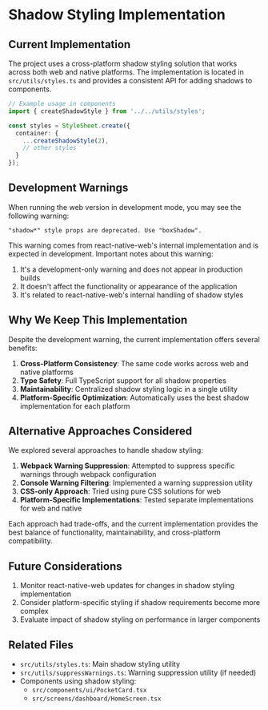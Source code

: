 # Shadow Styling Implementation

## Current Implementation

The project uses a cross-platform shadow styling solution that works across both web and native platforms. The implementation is located in `src/utils/styles.ts` and provides a consistent API for adding shadows to components.

```typescript
// Example usage in components
import { createShadowStyle } from '../../utils/styles';

const styles = StyleSheet.create({
  container: {
    ...createShadowStyle(2),
    // other styles
  }
});
```

## Development Warnings

When running the web version in development mode, you may see the following warning:

```
"shadow*" style props are deprecated. Use "boxShadow".
```

This warning comes from react-native-web's internal implementation and is expected in development. Important notes about this warning:

1. It's a development-only warning and does not appear in production builds
2. It doesn't affect the functionality or appearance of the application
3. It's related to react-native-web's internal handling of shadow styles

## Why We Keep This Implementation

Despite the development warning, the current implementation offers several benefits:

1. **Cross-Platform Consistency**: The same code works across web and native platforms
2. **Type Safety**: Full TypeScript support for all shadow properties
3. **Maintainability**: Centralized shadow styling logic in a single utility
4. **Platform-Specific Optimization**: Automatically uses the best shadow implementation for each platform

## Alternative Approaches Considered

We explored several approaches to handle shadow styling:

1. **Webpack Warning Suppression**: Attempted to suppress specific warnings through webpack configuration
2. **Console Warning Filtering**: Implemented a warning suppression utility
3. **CSS-only Approach**: Tried using pure CSS solutions for web
4. **Platform-Specific Implementations**: Tested separate implementations for web and native

Each approach had trade-offs, and the current implementation provides the best balance of functionality, maintainability, and cross-platform compatibility.

## Future Considerations

1. Monitor react-native-web updates for changes in shadow styling implementation
2. Consider platform-specific styling if shadow requirements become more complex
3. Evaluate impact of shadow styling on performance in larger components

## Related Files

- `src/utils/styles.ts`: Main shadow styling utility
- `src/utils/suppressWarnings.ts`: Warning suppression utility (if needed)
- Components using shadow styling:
  - `src/components/ui/PocketCard.tsx`
  - `src/screens/dashboard/HomeScreen.tsx`
